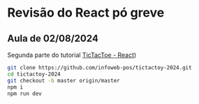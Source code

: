 # Revisão do React pó greve

## Aula de 02/08/2024
Segunda parte do tutorial [TicTacToe - React](https://react.dev/learn/tutorial-tic-tac-toe))

```bash
git clone https://github.com/infoweb-pos/tictactoy-2024.git
cd tictactoy-2024
git checkout -b master origin/master
npm i
npm run dev
```
